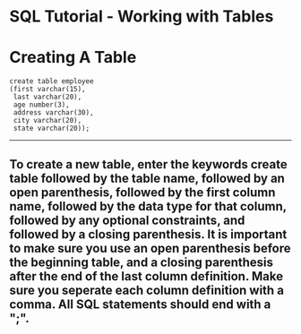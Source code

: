 SQL Tutorial - Working with Tables 
===============
# Creating A Table
```
create table employee
(first varchar(15),
 last varchar(20),
 age number(3),
 address varchar(30),
 city varchar(20),
 state varchar(20));
```

---
To create a new table, enter the keywords create table followed by the table name, followed by an open parenthesis, followed by the first column name, followed by the data type for that column, followed by any optional constraints, and followed by a closing parenthesis. It is important to make sure you use an open parenthesis before the beginning table, and a closing parenthesis after the end of the last column definition. Make sure you seperate each column definition with a comma. All SQL statements should end with a ";".
---



